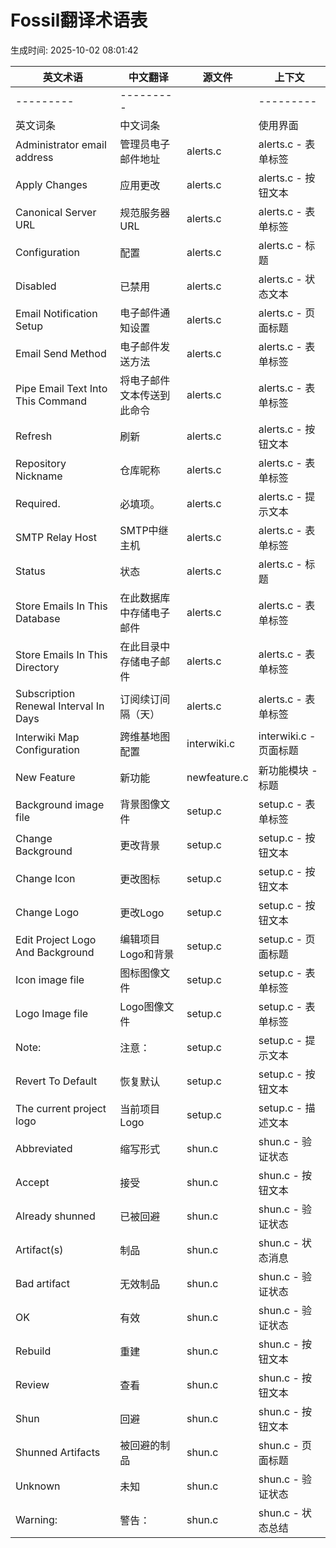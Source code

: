# Fossil翻译术语表

生成时间: 2025-10-02 08:01:42

| 英文术语 | 中文翻译 | 源文件 | 上下文 |
|---------|---------|--------|--------|
| --------- | --------- |  | --------- |
| 英文词条 | 中文词条 |  | 使用界面 |
| Administrator email address | 管理员电子邮件地址 | alerts.c | alerts.c - 表单标签 |
| Apply Changes | 应用更改 | alerts.c | alerts.c - 按钮文本 |
| Canonical Server URL | 规范服务器URL | alerts.c | alerts.c - 表单标签 |
| Configuration | 配置 | alerts.c | alerts.c - 标题 |
| Disabled | 已禁用 | alerts.c | alerts.c - 状态文本 |
| Email Notification Setup | 电子邮件通知设置 | alerts.c | alerts.c - 页面标题 |
| Email Send Method | 电子邮件发送方法 | alerts.c | alerts.c - 表单标签 |
| Pipe Email Text Into This Command | 将电子邮件文本传送到此命令 | alerts.c | alerts.c - 表单标签 |
| Refresh | 刷新 | alerts.c | alerts.c - 按钮文本 |
| Repository Nickname | 仓库昵称 | alerts.c | alerts.c - 表单标签 |
| Required. | 必填项。 | alerts.c | alerts.c - 提示文本 |
| SMTP Relay Host | SMTP中继主机 | alerts.c | alerts.c - 表单标签 |
| Status | 状态 | alerts.c | alerts.c - 标题 |
| Store Emails In This Database | 在此数据库中存储电子邮件 | alerts.c | alerts.c - 表单标签 |
| Store Emails In This Directory | 在此目录中存储电子邮件 | alerts.c | alerts.c - 表单标签 |
| Subscription Renewal Interval In Days | 订阅续订间隔（天） | alerts.c | alerts.c - 表单标签 |
| Interwiki Map Configuration | 跨维基地图配置 | interwiki.c | interwiki.c - 页面标题 |
| New Feature | 新功能 | newfeature.c | 新功能模块 - 标题 |
| Background image file | 背景图像文件 | setup.c | setup.c - 表单标签 |
| Change Background | 更改背景 | setup.c | setup.c - 按钮文本 |
| Change Icon | 更改图标 | setup.c | setup.c - 按钮文本 |
| Change Logo | 更改Logo | setup.c | setup.c - 按钮文本 |
| Edit Project Logo And Background | 编辑项目Logo和背景 | setup.c | setup.c - 页面标题 |
| Icon image file | 图标图像文件 | setup.c | setup.c - 表单标签 |
| Logo Image file | Logo图像文件 | setup.c | setup.c - 表单标签 |
| Note: | 注意： | setup.c | setup.c - 提示文本 |
| Revert To Default | 恢复默认 | setup.c | setup.c - 按钮文本 |
| The current project logo | 当前项目Logo | setup.c | setup.c - 描述文本 |
| Abbreviated | 缩写形式 | shun.c | shun.c - 验证状态 |
| Accept | 接受 | shun.c | shun.c - 按钮文本 |
| Already shunned | 已被回避 | shun.c | shun.c - 验证状态 |
| Artifact(s) | 制品 | shun.c | shun.c - 状态消息 |
| Bad artifact | 无效制品 | shun.c | shun.c - 验证状态 |
| OK | 有效 | shun.c | shun.c - 验证状态 |
| Rebuild | 重建 | shun.c | shun.c - 按钮文本 |
| Review | 查看 | shun.c | shun.c - 按钮文本 |
| Shun | 回避 | shun.c | shun.c - 按钮文本 |
| Shunned Artifacts | 被回避的制品 | shun.c | shun.c - 页面标题 |
| Unknown | 未知 | shun.c | shun.c - 验证状态 |
| Warning: | 警告： | shun.c | shun.c - 状态总结 |
